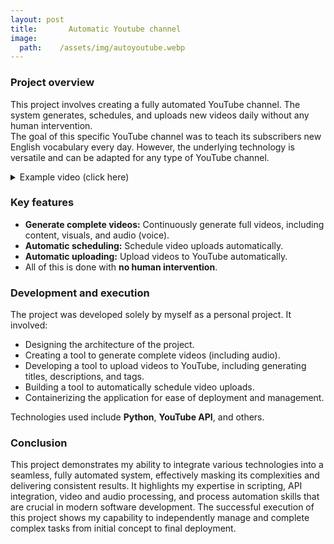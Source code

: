 ```yaml
---
layout: post
title:       Automatic Youtube channel
image:
  path:    /assets/img/autoyoutube.webp
---
```



### Project overview

This project involves creating a fully automated YouTube channel. The system generates, schedules, and uploads new videos daily without any human intervention.  
The goal of this specific YouTube channel was to teach its subscribers new English vocabulary every day. However, the underlying technology is versatile and can be adapted for any type of YouTube channel.  

<details>
  <summary>Example video (click here)</summary>
  <iframe width="315" height="560"
  src="https://www.youtube.com/embed/T1BysUoz-rI"
  title="YouTube video player"
  frameborder="0"
  allow="accelerometer; autoplay; clipboard-write; encrypted-media; gyroscope; picture-in-picture; web-share"
  allowfullscreen></iframe>
</details>

### Key features

- **Generate complete videos:** Continuously generate full videos, including content, visuals, and audio (voice).
- **Automatic scheduling:** Schedule video uploads automatically.
- **Automatic uploading:** Upload videos to YouTube automatically.
- All of this is done with **no human intervention**.

### Development and execution

The project was developed solely by myself as a personal project. It involved:

- Designing the architecture of the project.
- Creating a tool to generate complete videos (including audio).
- Developing a tool to upload videos to YouTube, including generating titles, descriptions, and tags.
- Building a tool to automatically schedule video uploads.
- Containerizing the application for ease of deployment and management.

Technologies used include **Python**, **YouTube API**, and others.

### Conclusion

This project demonstrates my ability to integrate various technologies into a seamless, fully automated system, effectively masking its complexities and delivering consistent results. It highlights my expertise in scripting, API integration, video and audio processing, and process automation skills that are crucial in modern software development. The successful execution of this project shows my capability to independently manage and complete complex tasks from initial concept to final deployment.
